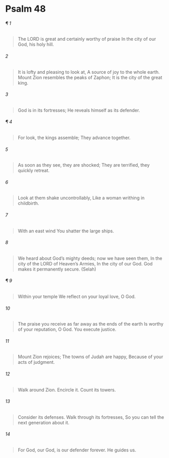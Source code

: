 # Psalm 48
###### ¶ 1
> The LORD is great and certainly worthy of praise
> In the city of our God, his holy hill.
###### 2
> It is lofty and pleasing to look at,
> A source of joy to the whole earth.
> Mount Zion resembles the peaks of Zaphon;
> It is the city of the great king.
###### 3
> God is in its fortresses;
> He reveals himself as its defender.
###### ¶ 4
> For look, the kings assemble;
> They advance together.
###### 5
> As soon as they see, they are shocked;
> They are terrified, they quickly retreat.
###### 6
> Look at them shake uncontrollably,
> Like a woman writhing in childbirth.
###### 7
> With an east wind
> You shatter the large ships.
###### 8
> We heard about God’s mighty deeds; now we have seen them,
> In the city of the LORD of Heaven’s Armies,
> In the city of our God.
> God makes it permanently secure. (Selah)
###### ¶ 9
> Within your temple
> We reflect on your loyal love, O God.
###### 10
> The praise you receive as far away as the ends of the earth
> Is worthy of your reputation, O God.
> You execute justice.
###### 11
> Mount Zion rejoices;
> The towns of Judah are happy,
> Because of your acts of judgment.
###### 12
> Walk around Zion. Encircle it.
> Count its towers.
###### 13
> Consider its defenses.
> Walk through its fortresses,
> So you can tell the next generation about it.
###### 14
> For God, our God, is our defender forever.
> He guides us.
